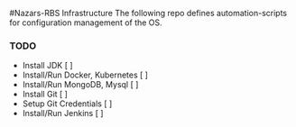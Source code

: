 #Nazars-RBS Infrastructure
The following repo defines automation-scripts for configuration management of the OS.

### TODO  
- Install JDK                       [  ]  
- Install/Run Docker, Kubernetes    [  ]  
- Install/Run MongoDB, Mysql        [  ]  
- Install Git                       [  ]  
- Setup Git Credentials             [  ]  
- Install/Run Jenkins               [  ]  